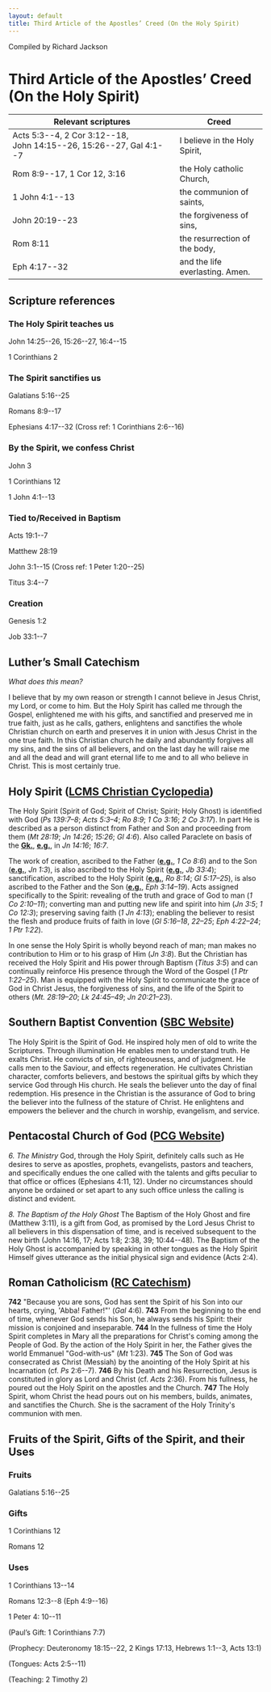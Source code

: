 ```yaml
---
layout: default
title: Third Article of the Apostles’ Creed (On the Holy Spirit)
---
```


Compiled by Richard Jackson

Third Article of the Apostles’ Creed (On the Holy Spirit)
=========================================================

| Relevant scriptures | Creed |
| ------------------- | ----- |
| Acts&nbsp;5:3--4, 2&nbsp;Cor&nbsp;3:12--18, John&nbsp;14:15--26, 15:26--27, Gal&nbsp;4:1--7 | I believe in the Holy Spirit, |
| Rom&nbsp;8:9--17, 1&nbsp;Cor&nbsp;12, 3:16 | the Holy catholic Church,
| 1&nbsp;John&nbsp;4:1--13 | the communion of saints, |
| John&nbsp;20:19--23 | the forgiveness of sins, |
| Rom&nbsp;8:11 | the resurrection of the body, |
| Eph&nbsp;4:17--32 | and the life everlasting. Amen. |

Scripture references
--------------------

### The Holy Spirit teaches us

John 14:25--26, 15:26--27, 16:4--15

1 Corinthians 2

### The Spirit sanctifies us

Galatians 5:16--25

Romans 8:9--17

Ephesians 4:17--32 (Cross ref: 1 Corinthians 2:6--16)

### By the Spirit, we confess Christ

John 3

1 Corinthians 12

1 John 4:1--13

### Tied to/Received in Baptism

Acts 19:1--7

Matthew 28:19

John 3:1--15 (Cross ref: 1 Peter 1:20--25)

Titus 3:4--7

### Creation

Genesis 1:2

Job 33:1--7

Luther’s Small Catechism
------------------------

*What does this mean?*

I believe that by my own reason or strength I cannot believe in Jesus
Christ, my Lord, or come to him. But the Holy Spirit has called me
through the Gospel, enlightened me with his gifts, and sanctified and
preserved me in true faith, just as he calls, gathers, enlightens and
sanctifies the whole Christian church on earth and preserves it in union
with Jesus Christ in the one true faith. In this Christian church he
daily and abundantly forgives all my sins, and the sins of all
believers, and on the last day he will raise me and all the dead and
will grant eternal life to me and to all who believe in Christ. This is
most certainly true.

Holy Spirit ([LCMS Christian Cyclopedia](http://cyclopedia.lcms.org/display.asp?t1=H&word=HOLYSPIRIT))
------------------------------------------------------------------------------------------------------

The Holy Spirit (Spirit of God; Spirit of Christ; Spirit; Holy Ghost) is
identified with God (*Ps 139:7–8*; *Acts 5:3–4*; *Ro 8:9*; *1 Co 3:16*;
*2 Co 3:17*). In part He is described as a person distinct from Father
and Son and proceeding from them (*Mt 28:19*; *Jn 14:26*; *15:26*; *Gl
4:6*). Also called Paraclete on basis of the
[**Gk.**](http://cyclopedia.lcms.org/abbrev.asp?abbrev=ABBR.GK),
[**e.g.**](http://cyclopedia.lcms.org/abbrev.asp?abbrev=ABBR.EG), in *Jn
14:16*; *16:7*.

The work of creation, ascribed to the Father
([**e.g.**](http://cyclopedia.lcms.org/abbrev.asp?abbrev=ABBR.EG), *1 Co
8:6*) and to the Son
([**e.g.**](http://cyclopedia.lcms.org/abbrev.asp?abbrev=ABBR.EG), *Jn
1:3*), is also ascribed to the Holy Spirit
([**e.g.**](http://cyclopedia.lcms.org/abbrev.asp?abbrev=ABBR.EG), *Jb
33:4*); sanctification, ascribed to the Holy Spirit
([**e.g.**](http://cyclopedia.lcms.org/abbrev.asp?abbrev=ABBR.EG), *Ro
8:14*; *Gl 5:17–25*), is also ascribed to the Father and the Son
([**e.g.**](http://cyclopedia.lcms.org/abbrev.asp?abbrev=ABBR.EG), *Eph
3:14–19*). Acts assigned specifically to the Spirit: revealing of the
truth and grace of God to man (*1 Co 2:10–11*); converting man and
putting new life and spirit into him (*Jn 3:5*; *1 Co 12:3*); preserving
saving faith (*1 Jn 4:13*); enabling the believer to resist the flesh
and produce fruits of faith in love (*Gl 5:16–18*, *22–25*; *Eph
4:22–24*; *1 Ptr 1:22*).

In one sense the Holy Spirit is wholly beyond reach of man; man makes no
contribution to Him or to his grasp of Him (*Jn 3:8*). But the Christian
has received the Holy Spirit and His power through Baptism (*Titus 3:5*)
and can continually reinforce His presence through the Word of the
Gospel (*1 Ptr 1:22–25*). Man is equipped with the Holy Spirit to
communicate the grace of God in Christ Jesus, the forgiveness of sins,
and the life of the Spirit to others (*Mt. 28:19–20*; *Lk 24:45–49*; *Jn
20:21–23*).

Southern Baptist Convention ([SBC Website](http://www.sbc.net/bfm2000/bfm2000.asp))
-----------------------------------------------------------------------------------

The Holy Spirit is the Spirit of God. He inspired holy men of old to
write the Scriptures. Through illumination He enables men to understand
truth. He exalts Christ. He convicts of sin, of righteousness, and of
judgment. He calls men to the Saviour, and effects regeneration. He
cultivates Christian character, comforts believers, and bestows the
spiritual gifts by which they service God through His church. He seals
the believer unto the day of final redemption. His presence in the
Christian is the assurance of God to bring the believer into the
fullness of the stature of Christ. He enlightens and empowers the
believer and the church in worship, evangelism, and service.

Pentacostal Church of God ([PCG Website](http://www.pcg.org/beliefs))
---------------------------------------------------------------------

*6. The Ministry* God, through the Holy Spirit, definitely calls
such as He desires to serve as apostles, prophets, evangelists, pastors
and teachers, and specifically endues the one called with the talents
and gifts peculiar to that office or offices (Ephesians 4:11, 12). Under
no circumstances should anyone be ordained or set apart to any such
office unless the calling is distinct and evident.

*8. The Baptism of the Holy Ghost* The Baptism of the Holy Ghost and
fire (Matthew 3:11), is a gift from God, as promised by the Lord Jesus
Christ to all believers in this dispensation of time, and is received
subsequent to the new birth (John 14:16, 17; Acts 1:8; 2:38, 39;
10:44--48). The Baptism of the Holy Ghost is accompanied by speaking in
other tongues as the Holy Spirit Himself gives utterance as the initial
physical sign and evidence (Acts 2:4).

Roman Catholicism ([RC Catechism](http://www.vatican.va/archive/ccc_css/archive/catechism/p1s2c3a8.htm))
--------------------------------------------------------------------------------------------------------

**742** "Because you are sons, God has sent the Spirit of his Son into our
hearts, crying, 'Abba! Father!"' (*Gal* 4:6).  **743** From the beginning to
the end of time, whenever God sends his Son, he always sends his Spirit: their
mission is conjoined and inseparable. **744** In the fullness of time the Holy
Spirit completes in Mary all the preparations for Christ's coming among the
People of God. By the action of the Holy Spirit in her, the Father gives the
world Emmanuel "God-with-us" (*Mt* 1:23). **745** The Son of God was
consecrated as Christ (Messiah) by the anointing of the Holy Spirit at his
Incarnation (cf. *Ps* 2:6--7).  **746** By his Death and his Resurrection, Jesus
is constituted in glory as Lord and Christ (cf. *Acts* 2:36). From his
fullness, he poured out the Holy Spirit on the apostles and the Church.
**747** The Holy Spirit, whom Christ the head pours out on his members, builds,
animates, and sanctifies the Church. She is the sacrament of the Holy Trinity's
communion with men.

Fruits of the Spirit, Gifts of the Spirit, and their Uses
---------------------------------------------------------

### Fruits

Galatians 5:16--25

### Gifts

1 Corinthians 12

Romans 12

### Uses

1 Corinthians 13--14

Romans 12:3--8 (Eph 4:9--16)

1 Peter 4: 10--11

(Paul’s Gift: 1 Corinthians 7:7)

(Prophecy: Deuteronomy 18:15--22, 2 Kings 17:13, Hebrews 1:1--3, Acts
13:1)

(Tongues: Acts 2:5--11)

(Teaching: 2 Timothy 2)
